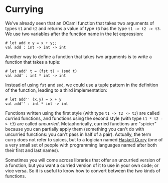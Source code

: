 # Currying

We've already seen that an OCaml function that takes two arguments of types
`t1` and `t2` and returns a value of type `t3` has the type `t1 -> t2 -> t3`.
We use two variables after the function name in the let expression:

```
# let add x y = x + y;;
val add : int -> int -> int
```

Another way to define a function that takes two arguments is to write a function
that takes a tuple:

```
# let add' t = (fst t) + (snd t)
val add' : int * int -> int
```

Instead of using `fst` and `snd`, we could use a tuple pattern in the 
definition of the function, leading to a third implementation:

```
# let add'' (x,y) = x + y
val add'' : int * int -> int
```

Functions written using the first style (with type `t1 -> t2 -> t3`) are
called *curried* functions, and functions using the second style (with
type `t1 * t2 -> t3`) are called *uncurried*.  Metaphorically, curried
functions are "spicier" because you can partially apply them (something
you can't do with uncurried functions: you can't pass in half of a
pair).  Actually, the term curry does not refer to spices, but to a
logician named [Haskell Curry][curry] (one of a very small set of people
with programming languages named after both their first and last names).

[curry]: https://en.wikipedia.org/wiki/Haskell_Curry

Sometimes you will come across libraries that offer an uncurried version
of a function, but you want a curried version of it to use in your own
code; or vice versa.  So it is useful to know how to convert between
the two kinds of functions.